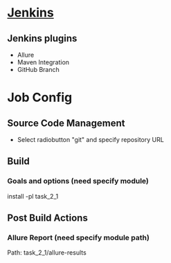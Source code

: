 # [Jenkins](https://www.jenkins.io/doc/book/installing/linux/)


## Jenkins plugins
- Allure
- Maven Integration
- GitHub Branch

# Job Config

## Source Code Management<br>
 - Select radiobutton "git" and specify repository URL 

## Build
### Goals and options (need specify module)
install -pl task_2_1 

## Post Build Actions
### Allure Report (need specify module path)
Path: task_2_1/allure-results

